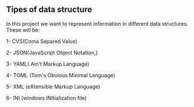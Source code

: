 ## Tipes of data structure

In this project we want to represent information in different data structures. These will be:

1- CVS(Coma Separed Value)

2- JSON(JavaScript Object Notation,)

3- YAML( Ain't Markup Language)

4- TOML (Tom's Obvious Minimal Language)

5- XML (eXtensible Markup Language)

6- INI (windows INItialization file)

